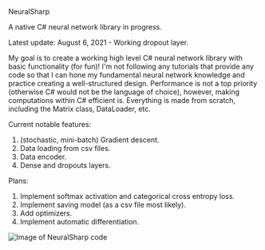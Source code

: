 NeuralSharp

A native C# neural network library in progress.


Latest update: August 6, 2021 - Working dropout layer.


My goal is to create a working high level C# neural network library with basic functionality (for fun)! I'm not following any tutorials that provide any code so that I can hone my fundamental neural network knowledge and practice creating a well-structured design.
Performance is not a top priority (otherwise C# would not be the language of choice), however, making computations within C# efficient is.
Everything is made from scratch, including the Matrix class, DataLoader, etc.

Current notable features:
1. (stochastic, mini-batch) Gradient descent.
2. Data loading from csv files.
3. Data encoder.
4. Dense and dropouts layers.

Plans:

1. Implement softmax activation and categorical cross entropy loss.
2. Implement saving model (as a csv file most likely).
3. Add optimizers.
4. Implement automatic differentiation.

![Image of NeuralSharp code](https://github.com/john-zhang-uoft/NeuralSharp/blob/master/Mnist%20Example.png)
